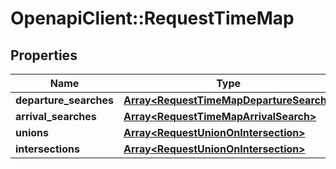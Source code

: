 # OpenapiClient::RequestTimeMap

## Properties
Name | Type | Description | Notes
------------ | ------------- | ------------- | -------------
**departure_searches** | [**Array&lt;RequestTimeMapDepartureSearch&gt;**](RequestTimeMapDepartureSearch.md) |  | [optional] 
**arrival_searches** | [**Array&lt;RequestTimeMapArrivalSearch&gt;**](RequestTimeMapArrivalSearch.md) |  | [optional] 
**unions** | [**Array&lt;RequestUnionOnIntersection&gt;**](RequestUnionOnIntersection.md) |  | [optional] 
**intersections** | [**Array&lt;RequestUnionOnIntersection&gt;**](RequestUnionOnIntersection.md) |  | [optional] 


